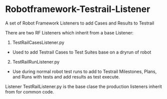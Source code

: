 # Robotframework-Testrail-Listener
A set of Robot Framework Listeners to add Cases and Results to Testrail 

There are two RF Listeners which inherit from a base Listener:

1. TestRailCasesListener.py
  * Used to add Testrail Cases to Test Suites base on a dryrun of robot 
2. TestRailRunListener.py
  * Use during normal robot test runs to add to Testrail Milestones, Plans, and Runs with tests and add results as test execute.

Listener TestRailListener.py is the base clase the production listeners inherit from for common code.
